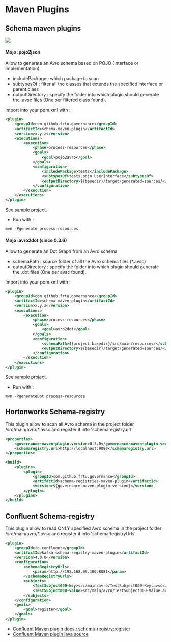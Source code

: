 # Maven Plugins

## Schema maven plugins

[<img src="https://img.shields.io/maven-central/v/com.github.frtu.governance/schema-maven-plugin.svg?label=latest%20release%20:%20schema-maven-plugin"/>](https://search.maven.org/#search%7Cga%7C1%7Ca%3A%22schema-maven-plugin%22+g%3A%22com.github.frtu.governance%22)

#### Mojo :pojo2json
Allow to generate an Avro schema based on POJO (Interface or Implementation)

* includePackage : which package to scan
* subtypesOf : filter all the classes that extends the specified interface or parent class
* outputDirectory : specify the folder into which plugin should generate the .avsc files (One per filtered class found).

Import into your pom.xml with :

```XML
<plugin>
    <groupId>com.github.frtu.governance</groupId>
    <artifactId>schema-maven-plugin</artifactId>
    <version>x.y.z</version>
    <executions>
        <execution>
            <phase>process-resources</phase>
            <goals>
                <goal>pojo2avro</goal>
            </goals>
            <configuration>
                <includePackage>tests</includePackage>
                <subtypesOf>tests.pojo.UserInterface</subtypesOf>
                <outputDirectory>${basedir}/target/generated-sources/</outputDirectory>
            </configuration>
        </execution>
    </executions>
</plugin>
```
See [sample project](https://github.com/frtu/governance-toolbox/tree/master/samples/schema-maven-usage).

* Run with :
```
mvn -Pgenerate process-resources
```

#### Mojo :avro2dot (since 0.3.6)

Allow to generate an Dot Graph from an Avro schema

* schemaPath : source folder of all the Avro schema files (*.avsc)
* outputDirectory : specify the folder into which plugin should generate the .dot files (One per avsc found).

Import into your pom.xml with :

```XML
<plugin>
    <groupId>com.github.frtu.governance</groupId>
    <artifactId>schema-maven-plugin</artifactId>
    <version>x.y.z</version>
    <executions>
        <execution>
            <phase>process-resources</phase>
            <goals>
                <goal>avro2dot</goal>
            </goals>
            <configuration>
                <schemaPath>${project.basedir}/src/main/resources/</schemaPath>
                <outputDirectory>${basedir}/target/generated-sources/</outputDirectory>
            </configuration>
        </execution>
    </executions>
</plugin>
```

See [sample project](https://github.com/frtu/governance-toolbox/tree/master/samples/schema-maven-usage).

* Run with :
```
mvn -PgenerateDot process-resources
```

## Hortonworks Schema-registry

This plugin allow to scan all Avro schema in the project folder /src/main/avro/*.avsc and register it into 'schemaregistry.url'

```XML
<properties>
	<governance-maven-plugin.version>0.3.0</governance-maven-plugin.version>
	<schemaregistry.url>http://localhost:9090</schemaregistry.url>
</properties>

<build>
	<plugins>
		<plugin>
			<groupId>com.github.frtu.governance</groupId>
			<artifactId>schema-registries-maven-plugin</artifactId>
			<version>${governance-maven-plugin.version}</version>
		</plugin>
	</plugins>
</build>
```

## Confluent Schema-registry

This plugin allow to read ONLY specified  Avro schema in the project folder /src/main/avro/*.avsc and register it into 'schemaRegistryUrls'

```XML
<plugin>
    <groupId>io.confluent</groupId>
    <artifactId>kafka-schema-registry-maven-plugin</artifactId>
    <version>4.0.0</version>
    <configuration>
        <schemaRegistryUrls>
            <param>http://192.168.99.100:8081</param>
        </schemaRegistryUrls>
        <subjects>
            <TestSubject000-key>src/main/avro/TestSubject000-Key.avsc</TestSubject000-key>
            <TestSubject000-value>src/main/avro/TestSubject000-Value.avsc</TestSubject000-value>
        </subjects>
    </configuration>
    <goals>
        <goal>register</goal>
    </goals>
</plugin>
```


* [Confluent Maven plugin docs : schema-registry:register](
https://docs.confluent.io/current/schema-registry/docs/maven-plugin.html#schema-registry-register)
* [Confluent Maven plugin java source](
https://github.com/confluentinc/schema-registry/tree/master/maven-plugin/src/main/java/io/confluent/kafka/schemaregistry/maven)
